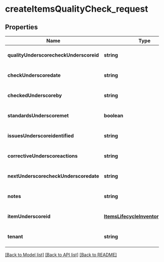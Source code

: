 # createItemsQualityCheck_request

## Properties
Name | Type | Description | Notes
------------ | ------------- | ------------- | -------------
**qualityUnderscorecheckUnderscoreid** | **string** |  | [optional] [default to null]
**checkUnderscoredate** | **string** |  | [optional] [default to null]
**checkedUnderscoreby** | **string** |  | [optional] [default to null]
**standardsUnderscoremet** | **boolean** |  | [optional] [default to null]
**issuesUnderscoreidentified** | **string** |  | [optional] [default to null]
**correctiveUnderscoreactions** | **string** |  | [optional] [default to null]
**nextUnderscorecheckUnderscoredate** | **string** |  | [optional] [default to null]
**notes** | **string** |  | [optional] [default to null]
**itemUnderscoreid** | [**ItemsLifecycleInventoryProductId**](ItemsLifecycleInventoryProductId.md) |  | [optional] [default to null]
**tenant** | **string** |  | [optional] [default to null]

[[Back to Model list]](../README.md#documentation-for-models) [[Back to API list]](../README.md#documentation-for-api-endpoints) [[Back to README]](../README.md)


